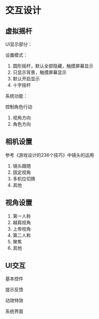 # 交互设计

## 虚拟摇杆

UI显示部分：

设置模式：

1. 圆形摇杆，默认全部隐藏，触摸屏幕显示
2. 只显示背景，触摸屏幕显示
3. 默认开启显示
4. 十字摇杆

系统功能：

控制角色行动

1. 视角方向
2. 角色方向

## 相机设置

参考《游戏设计的236个技巧》中镜头的运用

1. 镜头跟随
2. 固定视角
3. 多机位切换
4. 其他

## 视角设置

1. 第一人称
2. 越肩视角
3. 上帝视角
4. 第二人称
5. 聚焦
6. 其他

## UI交互

基本控件

提示反馈

动效特效

系统界面

